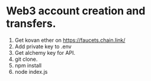 # Web3 account creation and transfers.

1. Get kovan ether on https://faucets.chain.link/
2. Add private key to .env
3. Get alchemy key for API.
4. git clone.
5. npm install
6. node index.js

